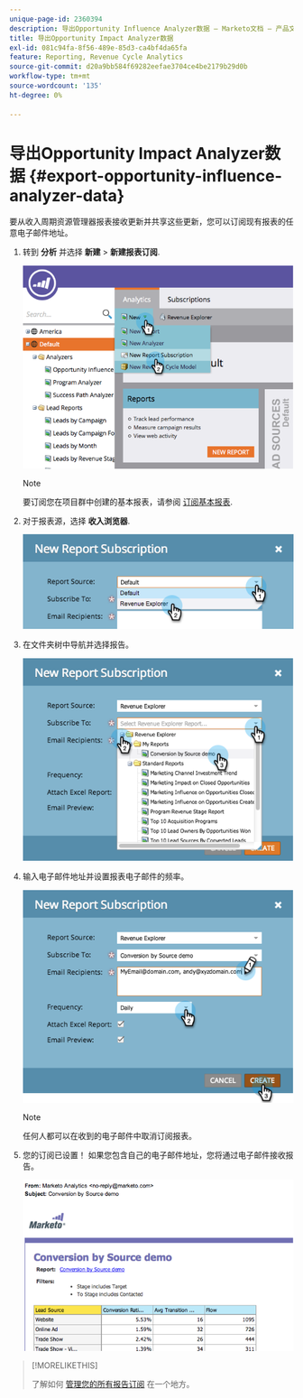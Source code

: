 ```yaml
---
unique-page-id: 2360394
description: 导出Opportunity Influence Analyzer数据 — Marketo文档 — 产品文档
title: 导出Opportunity Impact Analyzer数据
exl-id: 081c94fa-8f56-489e-85d3-ca4bf4da65fa
feature: Reporting, Revenue Cycle Analytics
source-git-commit: d20a9bb584f69282eefae3704ce4be2179b29d0b
workflow-type: tm+mt
source-wordcount: '135'
ht-degree: 0%

---
```


# 导出Opportunity Impact Analyzer数据 {#export-opportunity-influence-analyzer-data}

要从收入周期资源管理器报表接收更新并共享这些更新，您可以订阅现有报表的任意电子邮件地址。

1. 转到 **分析** 并选择 **新建** > **新建报表订阅**.

   ![](assets/image2014-9-17-12-3a40-3a46.png)

   >[!NOTE]
   >
   >要订阅您在项目群中创建的基本报表，请参阅 [订阅基本报表](/help/marketo/product-docs/reporting/basic-reporting/report-subscriptions/subscribe-to-a-basic-report.md).

1. 对于报表源，选择 **收入浏览器**.

   ![](assets/image2014-9-17-12-3a42-3a15.png)

1. 在文件夹树中导航并选择报告。

   ![](assets/image2014-9-17-12-3a42-3a24.png)

1. 输入电子邮件地址并设置报表电子邮件的频率。

   ![](assets/image2014-9-17-12-3a42-3a29.png)

   >[!NOTE]
   >
   >任何人都可以在收到的电子邮件中取消订阅报表。

1. 您的订阅已设置！ 如果您包含自己的电子邮件地址，您将通过电子邮件接收报告。

   ![](assets/image2014-9-17-12-3a42-3a53.png)

>[!MORELIKETHIS]
>
>了解如何 [管理您的所有报告订阅](/help/marketo/product-docs/reporting/basic-reporting/report-subscriptions/manage-report-subscriptions.md) 在一个地方。
